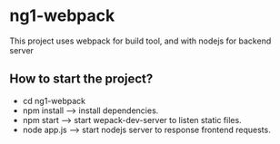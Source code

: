 # ng1-webpack
This project uses webpack for build tool, and with nodejs for backend server


## How to start the project?
* cd ng1-webpack
* npm install --> install dependencies.
* npm start --> start wepack-dev-server to listen static files.
* node app.js --> start nodejs server to response frontend requests.